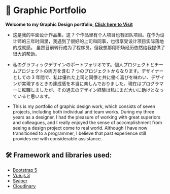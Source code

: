 # 💼 Graphic Portfolio

**Welcome to my Graphic Design portfolio, [Click here to Visit](https://jiangchengportfolio.netlify.app/)**

- 这是我的平面设计作品集，这 7 个作品里有个人项目也有团队项目。在作为设计师的三年时间里，我遇到了很好的上司和同事，也很享受设计项目实际落地的成就感。
  虽然目前转行成为了程序员，但我想那段职场经历依然给我提供了很大的帮助。

- 私のグラフィックデザインのポートフォリオです。個人プロジェクトとチームプロジェクトの両方を含む 7 つのプロジェクトからなります。デザイナーとしての 3 年間で、私は優れた上司と同僚と共に働く喜びを味わい、デザインが実現するときの達成感を本当に楽しんでおりました。現在はプログラマーに転職しましたが、その過去のデザイン経験は私にまだ大いに助けとなっていると思います。

- This is my portfolio of graphic design work, which consists of seven projects, including both individual and team works. During my three years as a designer, I had the pleasure of working with great superiors and colleagues, and I really enjoyed the sense of accomplishment from seeing a design project come to real world. Although I have now transitioned to a programmer, I believe that past experience still provides me with considerable assistance.

## 🛠️ Framework and libraries used:

- [Bootstrap 5](https://getbootstrap.com/)
- [Vue.js 3](https://vuejs.org/)
- [Swiper](https://swiperjs.com/)
- [Cloudinary](https://cloudinary.com/)
